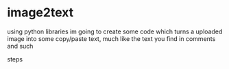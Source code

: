 # image2text
using python libraries im going to create some code which turns a uploaded image into some copy/paste text, much like the text you find in comments and such 

steps
